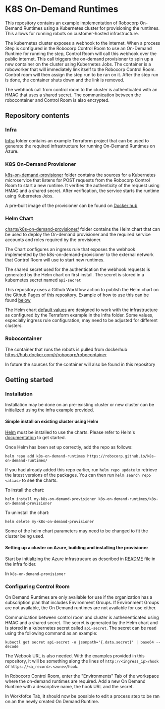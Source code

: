 # K8S On-Demand Runtimes

This repository contains an example implementation of Robocorp On-Demand
Runtimes using a Kubernetes cluster for provisioning the runtimes. This allows
for running robots on customer-hosted infrastructure.

The kubernetes cluster exposes a webhook to the internet. When a process Step
is configured in the Robocorp Control Room to use an On-Demand Runtime for
running the step, Control Room will call this webhook over the public internet.
This call triggers the on-demand provisioner to spin up a new container on the
cluster using Kubernetes Jobs. The container is a roboworker that will
immediately link itself to the Robocorp Control Room. Control room will then
assign the step run to be ran on it. After the step run is done, the container
shuts down and the link is removed.

The webhook call from control room to the cluster is authenticated with an HMAC
that uses a shared secret. The communication between the robocontainer and
Control Room is also encrypted.

## Repository contents

### Infra

[Infra](infra/) folder contains an example Terraform project that can be used to
generate the required infrastructure for running On-Demand Runtimes on Azure.

### K8S On-Demand Provisioner

[k8s-on-demand-provisioner](k8s-on-demand-provisioner/) folder contains the
sources for a Kubernetes microservice that listens for POST requests from the
Robocorp Control Room to start a new runtime. It verifies the authenticity of
the request using HMAC and a shared secret. After verification, the service
starts the runtime using Kubernetes Jobs.

A pre-built image of the provisioner can be found on
[Docker hub](https://hub.docker.com/r/robocorp/k8s-on-demand-provisioner)

### Helm Chart

[charts/k8s-on-demand-provisioner/](charts/k8s-on-demand-provisioner/) folder
contains the Helm chart that can be used to deploy the On-demand provisioner and
the required service accounts and roles required by the provisioner.

The Chart configures an ingress rule that exposes the webhook implemented
by the k8s-on-demand-provisioner to the external network that Control Room will
use to start new runtimes.

The shared secret used for the authentication the webhook requests is generated
by the Helm chart on first install. The secret is stored in a kubernetes secret
named `api-secret`

This repository uses a Github Workflow action to publish the Helm chart on the
Github Pages of this repository. Example of how to use this can be found
[below](#simple-install-on-existing-cluster-using-helm)

The Helm chart [default values](charts/k8s-on-demand-provisioner/values.yaml)
are designed to work with the infrastructure as configured by the Terraform
example in the Infra folder. Some values, especially ingress rule configuration,
may need to be adjusted for different clusters.

### Robocontainer

The container that runs the robots is pulled from dockerhub
https://hub.docker.com/r/robocorp/robocontainer

In future the sources for the container will also be found in this repository

## Getting started

### Installation

Installation may be done on an pre-existing cluster or new cluster can be
initialized using the infra example provided.

#### Simple install on existing cluster using Helm

[Helm](https://helm.sh) must be installed to use the charts. Please refer to
Helm's [documentation](https://helm.sh/docs) to get started.

Once Helm has been set up correctly, add the repo as follows:

    helm repo add k8s-on-demand-runtimes https://robocorp.github.io/k8s-on-demand-runtimes/

If you had already added this repo earlier, run `helm repo update` to retrieve
the latest versions of the packages. You can then run `helm search repo <alias>`
to see the charts.

To install the <chart-name> chart:

    helm install my-k8s-on-demand-provisioner k8s-on-demand-runtimes/k8s-on-demand-provisioner

To uninstall the chart:

    helm delete my-k8s-on-demand-provisioner

Some of the helm chart parameters may need to be changed to fit the cluster
being used.

#### Setting up a cluster on Azure, building and installing the provisioner

Start by initializing the Azure infrastrucure as described in
[README](infra/README.md) file in the infra folder.

In `k8s-on-demand-provisioner`

### Configuring Control Room

On Demand Runtimes are only available for use if the organization has a subscription
plan that includes Environment Groups. If Environment Groups are not available,
the On Demand runtimes are not available for use either.

Communication between control room and cluster is authenenticated using HMAC and
a shared secret. The secret is generated by the Helm chart and is stored in a
kubernetes secret called `api-secret`. The secret can be read using the 
following command as an example:

    kubectl get secret api-secret -o jsonpath='{.data.secret}' | base64 --decode

The Webook URL is also needed. With the examples provided in this repository, it
will be something along the lines of `http://<ingress_ip>/hook` or
`https://<a_record>.<zone>/hook`.

In Robocorp Control Room, enter the "Environments" Tab of the workspace where the
on-demand runtimes are required. Add a new On Demand Runtime with a descriptive name,
the hook URL and the secret.

In Workfofce Tab, it should now be possible to edit a process step to be ran on
an the newly created On Demand Runtime.

